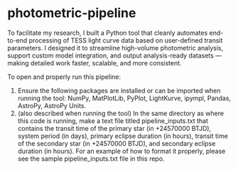 # photometric-pipeline
To facilitate my research, I built a Python tool that cleanly automates end-to-end processing of TESS light curve data based on user-defined transit parameters. I designed it to streamline high-volume photometric analysis, support custom model integration, and output analysis-ready datasets — making detailed work faster, scalable, and more consistent.

To open and properly run this pipeline:

1) Ensure the following packages are installed or can be imported when running the tool: NumPy, MatPlotLib, PyPlot, LightKurve, ipympl, Pandas, AstroPy, AstroPy Units.
2) (also described when running the tool) In the same directory as where this code is running, make a text file titled pipeline_inputs.txt that contains the transit time of the primary star (in +24570000 BTJD), system period (in days), primary eclipse duration (in hours), transit time of the secondary star (in +24570000 BTJD), and secondary eclipse duration (in hours). For an example of how to format it properly, please see the sample pipeline_inputs.txt file in this repo.
